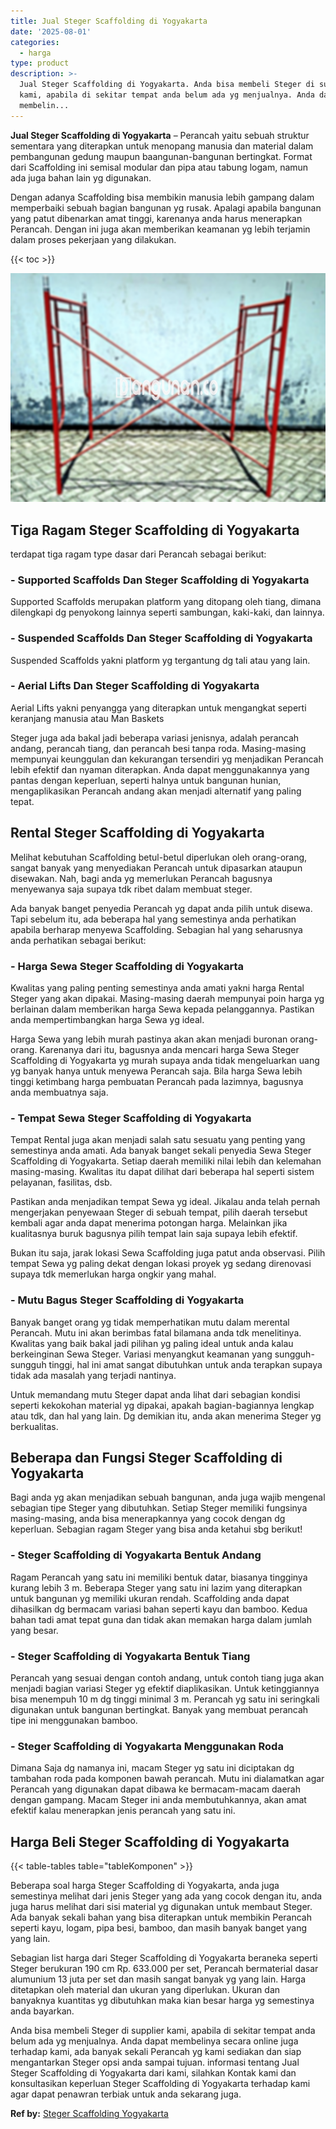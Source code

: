 ```yaml
---
title: Jual Steger Scaffolding di Yogyakarta
date: '2025-08-01'
categories:
  - harga
type: product
description: >-
  Jual Steger Scaffolding di Yogyakarta. Anda bisa membeli Steger di supplier
  kami, apabila di sekitar tempat anda belum ada yg menjualnya. Anda dapat
  membelin...
---
```


**Jual Steger Scaffolding di Yogyakarta** – Perancah yaitu sebuah struktur sementara yang diterapkan untuk menopang manusia dan material dalam pembangunan gedung maupun baangunan-bangunan bertingkat. Format dari Scaffolding ini semisal modular dan pipa atau tabung logam, namun ada juga bahan lain yg digunakan.

Dengan adanya Scaffolding bisa membikin manusia lebih gampang dalam memperbaiki sebuah bagian bangunan yg rusak. Apalagi apabila bangunan yang patut dibenarkan amat tinggi, karenanya anda harus menerapkan Perancah. Dengan ini juga akan memberikan keamanan yg lebih terjamin dalam proses pekerjaan yang dilakukan.

{{< toc >}}

![Jual Steger Scaffolding di Yogyakarta](/images/sewa-scaffolding-steger-01.png)

## Tiga Ragam Steger Scaffolding di Yogyakarta

terdapat tiga ragam type dasar dari Perancah sebagai berikut:

### \- Supported Scaffolds Dan Steger Scaffolding di Yogyakarta

Supported Scaffolds merupakan platform yang ditopang oleh tiang, dimana dilengkapi dg penyokong lainnya seperti sambungan, kaki-kaki, dan lainnya.

### \- Suspended Scaffolds Dan Steger Scaffolding di Yogyakarta

Suspended Scaffolds yakni platform yg tergantung dg tali atau yang lain.

### \- Aerial Lifts Dan Steger Scaffolding di Yogyakarta

Aerial Lifts yakni penyangga yang diterapkan untuk mengangkat seperti keranjang manusia atau Man Baskets

Steger juga ada bakal jadi beberapa variasi jenisnya, adalah perancah andang, perancah tiang, dan perancah besi tanpa roda. Masing-masing mempunyai keunggulan dan kekurangan tersendiri yg menjadikan Perancah lebih efektif dan nyaman diterapkan. Anda dapat menggunakannya yang pantas dengan keperluan, seperti halnya untuk bangunan hunian, mengaplikasikan Perancah andang akan menjadi alternatif yang paling tepat.

## Rental Steger Scaffolding di Yogyakarta

Melihat kebutuhan Scaffolding betul-betul diperlukan oleh orang-orang, sangat banyak yang menyediakan Perancah untuk dipasarkan ataupun disewakan. Nah, bagi anda yg memerlukan Perancah bagusnya menyewanya saja supaya tdk ribet dalam membuat steger.

Ada banyak banget penyedia Perancah yg dapat anda pilih untuk disewa. Tapi sebelum itu, ada beberapa hal yang semestinya anda perhatikan apabila berharap menyewa Scaffolding. Sebagian hal yang seharusnya anda perhatikan sebagai berikut:

### \- Harga Sewa Steger Scaffolding di Yogyakarta

Kwalitas yang paling penting semestinya anda amati yakni harga Rental Steger yang akan dipakai. Masing-masing daerah mempunyai poin harga yg berlainan dalam memberikan harga Sewa kepada pelanggannya. Pastikan anda mempertimbangkan harga Sewa yg ideal.

Harga Sewa yang lebih murah pastinya akan akan menjadi buronan orang-orang. Karenanya dari itu, bagusnya anda mencari harga Sewa Steger Scaffolding di Yogyakarta yg murah supaya anda tidak mengeluarkan uang yg banyak hanya untuk menyewa Perancah saja. Bila harga Sewa lebih tinggi ketimbang harga pembuatan Perancah pada lazimnya, bagusnya anda membuatnya saja.

### \- Tempat Sewa Steger Scaffolding di Yogyakarta

Tempat Rental juga akan menjadi salah satu sesuatu yang penting yang semestinya anda amati. Ada banyak banget sekali penyedia Sewa Steger Scaffolding di Yogyakarta. Setiap daerah memiliki nilai lebih dan kelemahan masing-masing. Kwalitas itu dapat dilihat dari beberapa hal seperti sistem pelayanan, fasilitas, dsb.

Pastikan anda menjadikan tempat Sewa yg ideal. Jikalau anda telah pernah mengerjakan penyewaan Steger di sebuah tempat, pilih daerah tersebut kembali agar anda dapat menerima potongan harga. Melainkan jika kualitasnya buruk bagusnya pilih tempat lain saja supaya lebih efektif.

Bukan itu saja, jarak lokasi Sewa Scaffolding juga patut anda observasi. Pilih tempat Sewa yg paling dekat dengan lokasi proyek yg sedang direnovasi supaya tdk memerlukan harga ongkir yang mahal.

### \- Mutu Bagus Steger Scaffolding di Yogyakarta

Banyak banget orang yg tidak memperhatikan mutu dalam merental Perancah. Mutu ini akan berimbas fatal bilamana anda tdk menelitinya. Kwalitas yang baik bakal jadi pilihan yg paling ideal untuk anda kalau berkeinginan Sewa Steger. Variasi menyangkut keamanan yang sungguh-sungguh tinggi, hal ini amat sangat dibutuhkan untuk anda terapkan supaya tidak ada masalah yang terjadi nantinya.

Untuk memandang mutu Steger dapat anda lihat dari sebagian kondisi seperti kekokohan material yg dipakai, apakah bagian-bagiannya lengkap atau tdk, dan hal yang lain. Dg demikian itu, anda akan menerima Steger yg berkualitas.

## Beberapa dan Fungsi Steger Scaffolding di Yogyakarta

Bagi anda yg akan menjadikan sebuah bangunan, anda juga wajib mengenal sebagian tipe Steger yang dibutuhkan. Setiap Steger memiliki fungsinya masing-masing, anda bisa menerapkannya yang cocok dengan dg keperluan. Sebagian ragam Steger yang bisa anda ketahui sbg berikut!

### \- Steger Scaffolding di Yogyakarta Bentuk Andang

Ragam Perancah yang satu ini memiliki bentuk datar, biasanya tingginya kurang lebih 3 m. Beberapa Steger yang satu ini lazim yang diterapkan untuk bangunan yg memiliki ukuran rendah. Scaffolding anda dapat dihasilkan dg bermacam variasi bahan seperti kayu dan bamboo. Kedua bahan tadi amat tepat guna dan tidak akan memakan harga dalam jumlah yang besar.

### \- Steger Scaffolding di Yogyakarta Bentuk Tiang

Perancah yang sesuai dengan contoh andang, untuk contoh tiang juga akan menjadi bagian variasi Steger yg efektif diaplikasikan. Untuk ketinggiannya bisa menempuh 10 m dg tinggi minimal 3 m. Perancah yg satu ini seringkali digunakan untuk bangunan bertingkat. Banyak yang membuat perancah tipe ini menggunakan bamboo.

### \- Steger Scaffolding di Yogyakarta Menggunakan Roda

Dimana Saja dg namanya ini, macam Steger yg satu ini diciptakan dg tambahan roda pada komponen bawah perancah. Mutu ini dialamatkan agar Perancah yang digunakan dapat dibawa ke bermacam-macam daerah dengan gampang. Macam Steger ini anda membutuhkannya, akan amat efektif kalau menerapkan jenis perancah yang satu ini.

## Harga Beli Steger Scaffolding di Yogyakarta

{{< table-tables table="tableKomponen" >}}

Beberapa soal harga Steger Scaffolding di Yogyakarta, anda juga semestinya melihat dari jenis Steger yang ada yang cocok dengan itu, anda juga harus melihat dari sisi material yg digunakan untuk membaut Steger. Ada banyak sekali bahan yang bisa diterapkan untuk membikin Perancah seperti kayu, logam, pipa besi, bamboo, dan masih banyak banget yang yang lain.

Sebagian list harga dari Steger Scaffolding di Yogyakarta beraneka seperti Steger berukuran 190 cm Rp. 633.000 per set, Perancah bermaterial dasar alumunium 13 juta per set dan masih sangat banyak yg yang lain. Harga ditetapkan oleh material dan ukuran yang diperlukan. Ukuran dan banyaknya kuantitas yg dibutuhkan maka kian besar harga yg semestinya anda bayarkan.

Anda bisa membeli Steger di supplier kami, apabila di sekitar tempat anda belum ada yg menjualnya. Anda dapat membelinya secara online juga terhadap kami, ada banyak sekali Perancah yg kami sediakan dan siap mengantarkan Steger opsi anda sampai tujuan. informasi tentang Jual Steger Scaffolding di Yogyakarta dari kami, silahkan Kontak kami dan konsultasikan keperluan Steger Scaffolding di Yogyakarta terhadap kami agar dapat penawran terbiak untuk anda sekarang juga.

**Ref by:** [Steger Scaffolding Yogyakarta](https://id.wikipedia.org/wiki/Steger)
